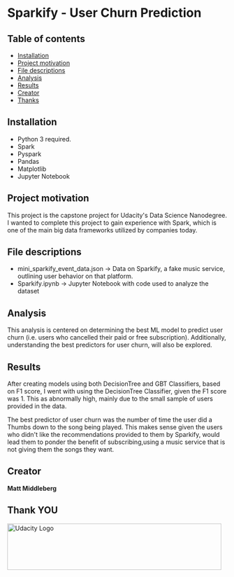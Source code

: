 # Sparkify - User Churn Prediction

## Table of contents

- [Installation](#installation)
- [Project motivation](#project-motivation)
- [File descriptions](#file-descriptions)
- [Analysis](#analysis)
- [Results](#results)
- [Creator](#creator)
- [Thanks](#thanks)


## Installation
- Python 3 required.
- Spark
- Pyspark
- Pandas
- Matplotlib
- Jupyter Notebook


## Project motivation

This project is the capstone project for Udacity's Data Science Nanodegree. I wanted to complete this project to gain experience with 
Spark, which is one of the main big data frameworks utilized by companies today.

## File descriptions

- mini_sparkify_event_data.json -> Data on Sparkify, a fake music service, outlining user behavior on that platform.
- Sparkify.ipynb -> Jupyter Notebook with code used to analyze the dataset

## Analysis

This analysis is centered on determining the best ML model to predict user churn (i.e. users who cancelled their paid or free subscription).
Additionally, understanding the best predictors for user churn, will also be explored.

## Results

After creating models using both DecisionTree and GBT Classifiers, based on F1 score, I went with using the DecisionTree Classifier, 
given the F1 score was 1. This as abnormally high, mainly due to the small sample of users provided in the data.

The best predictor of user churn was the number of time the user did a Thumbs down to the song being played. This makes sense given the 
users who didn't like the recommendations provided to them by Sparkify, would lead them to ponder the benefit of subscribing,using a music
service that is not giving them the songs they want.

## Creator

**Matt Middleberg**


## Thank YOU

<a href="https://eu.udacity.com/">
  <img src="https://eu.udacity.com/assets/iridium/images/core/header/udacity-wordmark.svg" alt="Udacity Logo" width="490" height="106">
</a>
